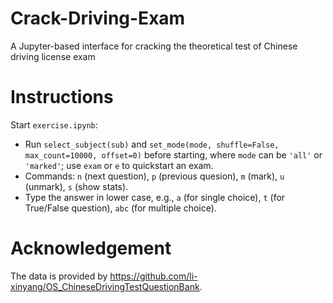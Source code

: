 # Crack-Driving-Exam
A Jupyter-based interface for cracking the theoretical test of Chinese driving license exam

# Instructions

Start `exercise.ipynb`:
- Run `select_subject(sub)` and `set_mode(mode, shuffle=False, max_count=10000, offset=0)` before starting, where `mode` can be `'all'` or `'marked'`; use `exam` or `e` to quickstart an exam.
- Commands: `n` (next question), `p` (previous quesion), `m` (mark), `u` (unmark), `s` (show stats).
- Type the answer in lower case, e.g., `a` (for single choice), `t` (for True/False question), `abc` (for multiple choice).

# Acknowledgement

The data is provided by https://github.com/li-xinyang/OS_ChineseDrivingTestQuestionBank.